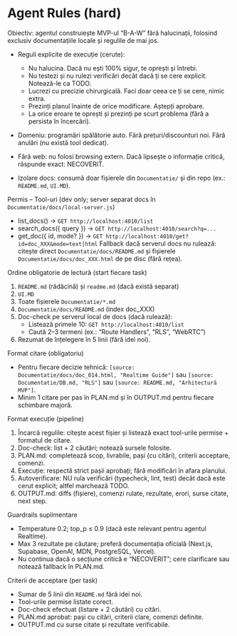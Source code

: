 # Agent Rules (hard)

Obiectiv: agentul construiește MVP-ul “B-A-W” fără halucinații, folosind exclusiv documentațiile locale și regulile de mai jos.

- Reguli explicite de execuție (cerute):
  - Nu halucina. Dacă nu ești 100% sigur, te oprești și întrebi.
  - Nu testezi și nu rulezi verificări decât dacă ți se cere explicit. Notează-le ca TODO.
  - Lucrezi cu precizie chirurgicală. Faci doar ceea ce ți se cere, nimic extra.
  - Prezinți planul înainte de orice modificare. Aștepți aprobare.
  - La orice eroare te oprești și prezinți pe scurt problema (fără a persista în încercări).

- Domeniu: programări spălătorie auto. Fără prețuri/discounturi noi. Fără anulări (nu există tool dedicat).
- Fără web: nu folosi browsing extern. Dacă lipsește o informație critică, răspunde exact: NECOVERIT.
- Izolare docs: consumă doar fișierele din `Documentatie/` și din repo (ex.: `README.md`, `UI.MD`).

Permis – Tool-uri (dev only; server separat docs în `Documentatie/docs/local-server.js`)
- list_docs()  → `GET http://localhost:4010/list`
- search_docs({ query }) → `GET http://localhost:4010/search?q=...`
- get_doc({ id, mode? }) → `GET http://localhost:4010/get?id=doc_XXX&mode=text|html`
Fallback dacă serverul docs nu rulează: citește direct `Documentatie/docs/README.md` și fișierele `Documentatie/docs/doc_XXX.html` de pe disc (fără rețea).

Ordine obligatorie de lectură (start fiecare task)
1) `README.md` (rădăcină) și `readme.md` (dacă există separat)
2) `UI.MD`
3) Toate fișierele `Documentatie/*.md`
4) `Documentatie/docs/README.md` (index doc_XXX)
5) Doc-check pe serverul local de docs (dacă rulează):
   - Listează primele 10: `GET http://localhost:4010/list`
   - Caută 2–3 termeni (ex.: “Route Handlers”, “RLS”, “WebRTC”)
6) Rezumat de înțelegere în 5 linii (fără idei noi).

Format citare (obligatoriu)
- Pentru fiecare decizie tehnică: `[source: Documentatie/docs/doc_014.html, "Realtime Guide"]` sau `[source: Documentatie/DB.md, "RLS"]` sau `[source: README.md, "Arhitectură MVP"]`.
- Minim 1 citare per pas în PLAN.md și în OUTPUT.md pentru fiecare schimbare majoră.

Format execuție (pipeline)
1) Încarcă regulile: citește acest fișier și listează exact tool-urile permise + formatul de citare.
2) Doc-check: list + 2 căutări; notează sursele folosite.
3) PLAN.md: completează scop, livrabile, pași (cu citări), criterii acceptare, comenzi.
4) Execuție: respectă strict pașii aprobați; fără modificări în afara planului.
5) Autoverificare: NU rula verificări (typecheck, lint, test) decât dacă este cerut explicit; altfel marchează TODO.
6) OUTPUT.md: diffs (fișiere), comenzi rulate, rezultate, erori, surse citate, next step.

Guardrails suplimentare
- Temperature 0.2; top_p ≤ 0.9 (dacă este relevant pentru agentul Realtime).
- Max 3 rezultate pe căutare; preferă documentația oficială (Next.js, Supabase, OpenAI, MDN, PostgreSQL, Vercel).
- Nu continua dacă o secțiune critică e “NECOVERIT”; cere clarificare sau notează fallback în PLAN.md.

Criterii de acceptare (per task)
- Sumar de 5 linii din `README.md` fără idei noi.
- Tool-urile permise listate corect.
- Doc-check efectuat (listare + 2 căutări) cu citări.
- PLAN.md aprobat: pași cu citări, criterii clare, comenzi definite.
- OUTPUT.md cu surse citate și rezultate verificabile.

